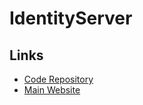 # IdentityServer

## Links

- [Code Repository](https://github.com/IdentityServer/IdentityServer4)
- [Main Website](https://identityserver4.readthedocs.io/en/latest/)
